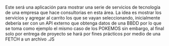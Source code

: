 Este será una aplicación para mostrar una serie de servicios de tecnología de una empresa que hace consultorias en esta área.
La idea es mostrar los servicios y agregar al carrito los que se vayan seleccionando, inicialmente debería ser con un API externo que obtenga datos de una BBDD por lo que se toma como ejemplo el mismo caso de los POKEMOS sin embargo, al final solo por entrega de proyecto se hará por fines prácticos por medio de una FETCH a un archivo .JS